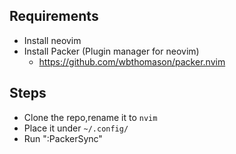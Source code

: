 
## Requirements
* Install neovim
* Install Packer (Plugin manager for neovim)
    * https://github.com/wbthomason/packer.nvim

## Steps
* Clone the repo,rename it to `nvim`
* Place it under `~/.config/`
* Run ":PackerSync"
